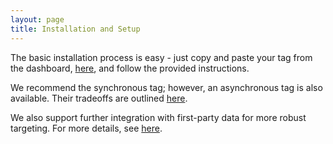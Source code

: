 ```yaml
---
layout: page
title: Installation and Setup
---
```


The basic installation process is easy - just copy and paste your tag from the
dashboard,
[here](http://dashboard.predictiveedge.com/app/settings/integration), and
follow the provided instructions.

We recommend the synchronous tag; however, an asynchronous tag is also
available. Their tradeoffs are outlined [here](/docs/installation/tag).

We also support further integration with first-party data for more robust
targeting. For more details, see [here](/docs/datatracking).
